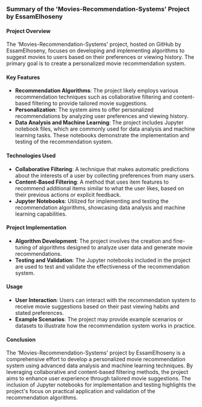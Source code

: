 ### Summary of the 'Movies-Recommendation-Systems' Project by EssamElhoseny

#### Project Overview
The 'Movies-Recommendation-Systems' project, hosted on GitHub by EssamElhoseny, focuses on developing and implementing algorithms to suggest movies to users based on their preferences or viewing history. The primary goal is to create a personalized movie recommendation system.

#### Key Features
- **Recommendation Algorithms**: The project likely employs various recommendation techniques such as collaborative filtering and content-based filtering to provide tailored movie suggestions.
- **Personalization**: The system aims to offer personalized recommendations by analyzing user preferences and viewing history.
- **Data Analysis and Machine Learning**: The project includes Jupyter notebook files, which are commonly used for data analysis and machine learning tasks. These notebooks demonstrate the implementation and testing of the recommendation system.

#### Technologies Used
- **Collaborative Filtering**: A technique that makes automatic predictions about the interests of a user by collecting preferences from many users.
- **Content-Based Filtering**: A method that uses item features to recommend additional items similar to what the user likes, based on their previous actions or explicit feedback.
- **Jupyter Notebooks**: Utilized for implementing and testing the recommendation algorithms, showcasing data analysis and machine learning capabilities.

#### Project Implementation
- **Algorithm Development**: The project involves the creation and fine-tuning of algorithms designed to analyze user data and generate movie recommendations.
- **Testing and Validation**: The Jupyter notebooks included in the project are used to test and validate the effectiveness of the recommendation system.

#### Usage
- **User Interaction**: Users can interact with the recommendation system to receive movie suggestions based on their past viewing habits and stated preferences.
- **Example Scenarios**: The project may provide example scenarios or datasets to illustrate how the recommendation system works in practice.

#### Conclusion
The 'Movies-Recommendation-Systems' project by EssamElhoseny is a comprehensive effort to develop a personalized movie recommendation system using advanced data analysis and machine learning techniques. By leveraging collaborative and content-based filtering methods, the project aims to enhance user experience through tailored movie suggestions. The inclusion of Jupyter notebooks for implementation and testing highlights the project's focus on practical application and validation of the recommendation algorithms.

